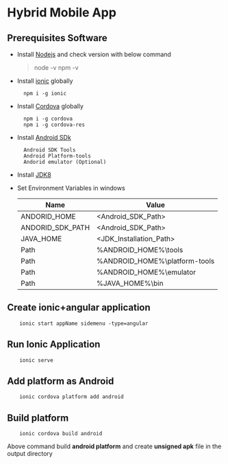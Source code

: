 #  Hybrid Mobile App

## Prerequisites Software
- Install [Nodejs](https://nodejs.org/en/)
  and check version with below command
  >node -v 
  >npm -v
- Install [ionic](https://ionicframework.com/getting-started#cli) globally

        npm i -g ionic
- Install [Cordova](https://cordova.apache.org/#getstarted) globally

        npm i -g cordova
        npm i -g cordova-res
- Install [Android SDk](https://developer.android.com/studio)

        Android SDK Tools
        Android Platform-tools    
        Andorid emulator (Optional)
 - Install [JDK8](https://www.oracle.com/technetwork/java/javase/downloads/jdk8-downloads-2133151.html)
 - Set Environment Variables in windows
  
    | Name | Value |
    | ------ | ------ |
    | ANDORID_HOME | <Android_SDK_Path> |
    | ANDORID_SDK_PATH | <Android_SDK_Path> |
    | JAVA_HOME | <JDK_Installation_Path> |
    | Path | %ANDROID_HOME%\tools |
    | Path | %ANDROID_HOME%\platform-tools  |
    | Path | %ANDROID_HOME%\emulator  |
    | Path | %JAVA_HOME%\bin |

 ## Create ionic+angular application

        ionic start appName sidemenu -type=angular
        
## Run Ionic Application

        ionic serve
## Add platform as Android

        ionic cordova platform add android
        
## Build platform

        ionic cordova build android
       
 Above command build **android platform** and create **unsigned apk** file in the output directory
